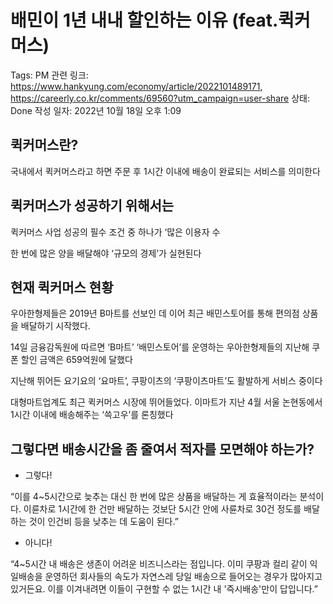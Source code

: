 # 배민이 1년 내내 할인하는 이유 (feat.퀵커머스)

Tags: PM
관련 링크: https://www.hankyung.com/economy/article/2022101489171, https://careerly.co.kr/comments/69560?utm_campaign=user-share
상태: Done
작성 일자: 2022년 10월 18일 오후 1:09

## 퀵커머스란?

국내에서 퀵커머스라고 하면 주문 후 1시간 이내에 배송이 완료되는 서비스를 의미한다

## 퀵커머스가 성공하기 위해서는

퀵커머스 사업 성공의 필수 조건 중 하나가 ‘많은 이용자 수

한 번에 많은 양을 배달해야 ‘규모의 경제’가 실현된다

## 현재 퀵커머스 현황

우아한형제들은 2019년 B마트를 선보인 데 이어 최근 배민스토어를 통해 편의점 상품을 배달하기 시작했다. 

14일 금융감독원에 따르면 ‘B마트’ ‘배민스토어’를 운영하는 우아한형제들의 지난해 쿠폰 할인 금액은 659억원에 달했다

지난해 뛰어든 요기요의 ‘요마트’, 쿠팡이츠의 ‘쿠팡이츠마트’도 활발하게 서비스 중이다

대형마트업계도 최근 퀵커머스 시장에 뛰어들었다. 이마트가 지난 4월 서울 논현동에서 1시간 이내에 배송해주는 ‘쓱고우’를 론칭했다

## 그렇다면 배송시간을 좀 줄여서 적자를 모면해야 하는가?

- 그렇다!

“이를 4~5시간으로 늦추는 대신 한 번에 많은 상품을 배달하는 게 효율적이라는 분석이다. 이륜차로 1시간에 한 건만 배달하는 것보단 5시간 안에 사륜차로 30건 정도를 배달하는 것이 인건비 등을 낮추는 데 도움이 된다.”

- 아니다!

“4~5시간 내 배송은 생존이 어려운 비즈니스라는 점입니다. 이미 쿠팡과 컬리 같이 익일배송을 운영하던 회사들의 속도가 자연스레 당일 배송으로 들어오는 경우가 많아지고 있거든요. 이를 이겨내려면 이들이 구현할 수 없는 1시간 내 '즉시배송'만이 답입니다.”